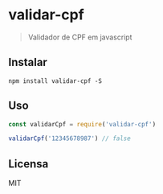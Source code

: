 # validar-cpf

> Validador de CPF em javascript

## Instalar

`npm install validar-cpf -S`

## Uso

```js
const validarCpf = require('validar-cpf')

validarCpf('12345678987') // false
```

## Licensa

MIT
